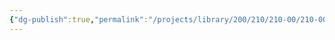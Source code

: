 ```yaml
---
{"dg-publish":true,"permalink":"/projects/library/200/210/210-00/210-00/","noteIcon":"0","created":"2024-02-05T10:37:05.987+09:00","updated":"2024-02-05T10:37:11.431+09:00"}
---
```


